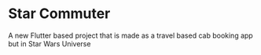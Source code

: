 # Star Commuter

A new Flutter based project that is made as a travel based cab booking app but in Star Wars Universe 
